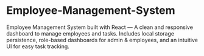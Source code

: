 # Employee-Management-System
 Employee Management System built with React — A clean and responsive dashboard to manage employees and tasks. Includes local storage persistence, role-based dashboards for admin &amp; employees, and an intuitive UI for easy task tracking.
